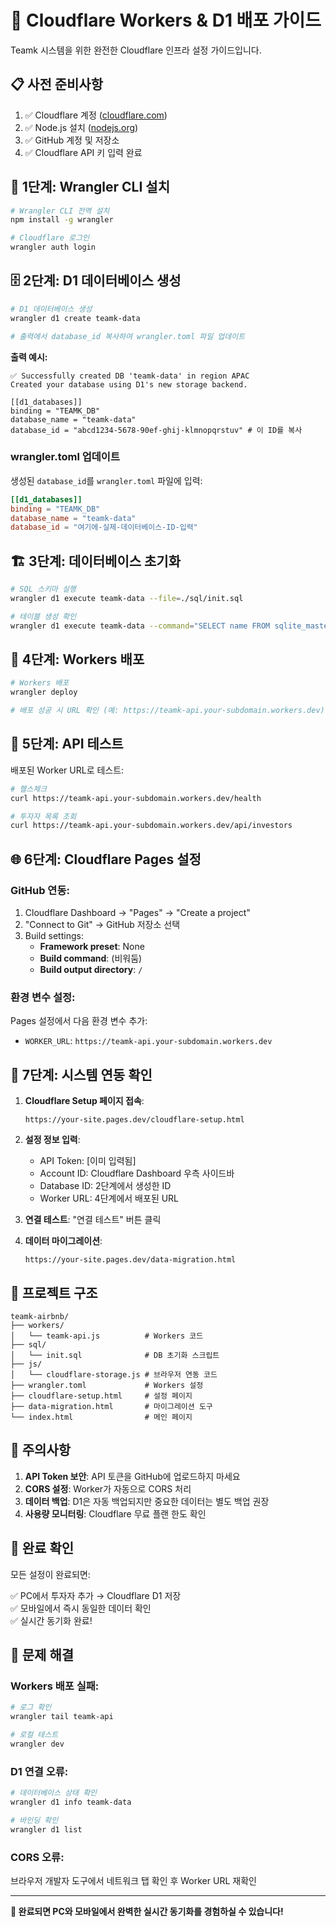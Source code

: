# 🚀 Cloudflare Workers & D1 배포 가이드

Teamk 시스템을 위한 완전한 Cloudflare 인프라 설정 가이드입니다.

## 📋 **사전 준비사항**

1. ✅ Cloudflare 계정 ([cloudflare.com](https://cloudflare.com))
2. ✅ Node.js 설치 ([nodejs.org](https://nodejs.org))
3. ✅ GitHub 계정 및 저장소
4. ✅ Cloudflare API 키 입력 완료

## 🔧 **1단계: Wrangler CLI 설치**

```bash
# Wrangler CLI 전역 설치
npm install -g wrangler

# Cloudflare 로그인
wrangler auth login
```

## 🗄️ **2단계: D1 데이터베이스 생성**

```bash
# D1 데이터베이스 생성
wrangler d1 create teamk-data

# 출력에서 database_id 복사하여 wrangler.toml 파일 업데이트
```

**출력 예시:**
```
✅ Successfully created DB 'teamk-data' in region APAC
Created your database using D1's new storage backend.

[[d1_databases]]
binding = "TEAMK_DB"
database_name = "teamk-data" 
database_id = "abcd1234-5678-90ef-ghij-klmnopqrstuv" # 이 ID를 복사
```

### wrangler.toml 업데이트
생성된 `database_id`를 `wrangler.toml` 파일에 입력:

```toml
[[d1_databases]]
binding = "TEAMK_DB"
database_name = "teamk-data"
database_id = "여기에-실제-데이터베이스-ID-입력"
```

## 🏗️ **3단계: 데이터베이스 초기화**

```bash
# SQL 스키마 실행
wrangler d1 execute teamk-data --file=./sql/init.sql

# 테이블 생성 확인
wrangler d1 execute teamk-data --command="SELECT name FROM sqlite_master WHERE type='table'"
```

## 🚀 **4단계: Workers 배포**

```bash
# Workers 배포
wrangler deploy

# 배포 성공 시 URL 확인 (예: https://teamk-api.your-subdomain.workers.dev)
```

## 🧪 **5단계: API 테스트**

배포된 Worker URL로 테스트:

```bash
# 헬스체크
curl https://teamk-api.your-subdomain.workers.dev/health

# 투자자 목록 조회
curl https://teamk-api.your-subdomain.workers.dev/api/investors
```

## 🌐 **6단계: Cloudflare Pages 설정**

### GitHub 연동:
1. Cloudflare Dashboard → "Pages" → "Create a project"
2. "Connect to Git" → GitHub 저장소 선택
3. Build settings:
   - **Framework preset**: None
   - **Build command**: (비워둠)
   - **Build output directory**: `/`

### 환경 변수 설정:
Pages 설정에서 다음 환경 변수 추가:
- `WORKER_URL`: `https://teamk-api.your-subdomain.workers.dev`

## 🔗 **7단계: 시스템 연동 확인**

1. **Cloudflare Setup 페이지 접속**:
   ```
   https://your-site.pages.dev/cloudflare-setup.html
   ```

2. **설정 정보 입력**:
   - API Token: [이미 입력됨]
   - Account ID: Cloudflare Dashboard 우측 사이드바
   - Database ID: 2단계에서 생성한 ID
   - Worker URL: 4단계에서 배포된 URL

3. **연결 테스트**: "연결 테스트" 버튼 클릭

4. **데이터 마이그레이션**: 
   ```
   https://your-site.pages.dev/data-migration.html
   ```

## 📁 **프로젝트 구조**

```
teamk-airbnb/
├── workers/
│   └── teamk-api.js          # Workers 코드
├── sql/
│   └── init.sql              # DB 초기화 스크립트
├── js/
│   └── cloudflare-storage.js # 브라우저 연동 코드
├── wrangler.toml             # Workers 설정
├── cloudflare-setup.html     # 설정 페이지
├── data-migration.html       # 마이그레이션 도구
└── index.html                # 메인 페이지
```

## 🚨 **주의사항**

1. **API Token 보안**: API 토큰을 GitHub에 업로드하지 마세요
2. **CORS 설정**: Worker가 자동으로 CORS 처리
3. **데이터 백업**: D1은 자동 백업되지만 중요한 데이터는 별도 백업 권장
4. **사용량 모니터링**: Cloudflare 무료 플랜 한도 확인

## 🎯 **완료 확인**

모든 설정이 완료되면:

✅ PC에서 투자자 추가 → Cloudflare D1 저장  
✅ 모바일에서 즉시 동일한 데이터 확인  
✅ 실시간 동기화 완료!

## 🔧 **문제 해결**

### Workers 배포 실패:
```bash
# 로그 확인
wrangler tail teamk-api

# 로컬 테스트
wrangler dev
```

### D1 연결 오류:
```bash
# 데이터베이스 상태 확인
wrangler d1 info teamk-data

# 바인딩 확인
wrangler d1 list
```

### CORS 오류:
브라우저 개발자 도구에서 네트워크 탭 확인 후 Worker URL 재확인

---

**🎉 완료되면 PC와 모바일에서 완벽한 실시간 동기화를 경험하실 수 있습니다!**